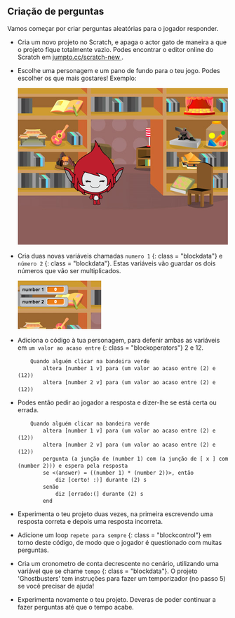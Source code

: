 ## Criação de perguntas

Vamos começar por criar perguntas aleatórias para o jogador responder.

+ Cria um novo projeto no Scratch, e apaga o actor gato de maneira a que o projeto fique totalmente vazio. Podes encontrar o editor online do Scratch em <a href="http://jumpto.cc/scratch-new" target="_blank"> jumpto.cc/scratch-new </a>.

+ Escolhe uma personagem e um pano de fundo para o teu jogo. Podes escolher os que mais gostares! Exemplo:
    
    ![screenshot](images/brain-setting.png)

+ Cria duas novas variáveis ​​chamadas ` numero 1 ` {: class = "blockdata"} e ` número 2 ` {: class = "blockdata"}. Estas variáveis vão ​​guardar os dois números que vão ser multiplicados.
    
    ![captura de ecrã](images/brain-variables.png)

+ Adiciona o código à tua personagem, para defenir ambas as variáveis ​​em ` um valor ao acaso entre ` {: class = "blockoperators"} 2 e 12.
    
    ```blocks
        Quando alguém clicar na bandeira verde
            altera [number 1 v] para (um valor ao acaso entre (2) e (12))
            altera [number 2 v] para (um valor ao acaso entre (2) e (12))
    ```

+ Podes então pedir ao jogador a resposta e dizer-lhe se está certa ou errada.
    
    ```blocks
        Quando alguém clicar na bandeira verde
            altera [number 1 v] para (um valor ao acaso entre (2) e (12))
            altera [number 2 v] para (um valor ao acaso entre (2) e (12))
            pergunta (a junção de (number 1) com (a junção de [ x ] com (number 2))) e espera pela resposta
            se <(answer) = ((number 1) * (number 2))>, então 
                diz [certo! :)] durante (2) s
            senão
                diz [errado:(] durante (2) s
            end
    ```

+ Experimenta o teu projeto duas vezes, na primeira escrevendo uma resposta correta e depois uma resposta incorreta.

+ Adicione um loop ` repete para sempre ` {: class = "blockcontrol"} em torno deste código, de modo que o jogador é questionado com muitas perguntas.

+ Cria um cronometro de conta decrescente no cenário, utilizando uma variável que se chame ` tempo ` {: class = "blockdata"}. O projeto 'Ghostbusters' tem instruções para fazer um temporizador (no passo 5) se você precisar de ajuda!

+ Experimenta novamente o teu projeto. Deveras de poder continuar a fazer perguntas até que o tempo acabe.